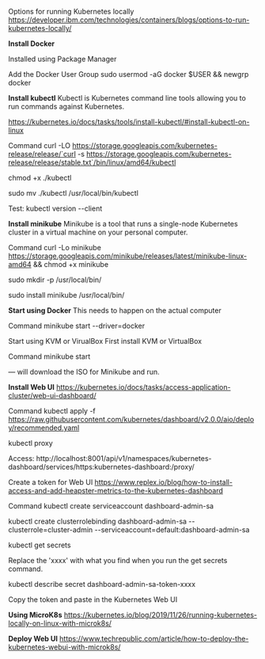 Options for running Kubernetes locally
https://developer.ibm.com/technologies/containers/blogs/options-to-run-kubernetes-locally/

**Install Docker**

Installed using Package Manager

Add the Docker User Group
sudo usermod -aG docker $USER && newgrp docker


**Install kubectl**
Kubectl is Kubernetes command line tools allowing you to run commands against Kubernetes. 

https://kubernetes.io/docs/tasks/tools/install-kubectl/#install-kubectl-on-linux

Command
curl -LO https://storage.googleapis.com/kubernetes-release/release/`curl -s https://storage.googleapis.com/kubernetes-release/release/stable.txt`/bin/linux/amd64/kubectl

chmod +x ./kubectl

sudo mv ./kubectl /usr/local/bin/kubectl

Test: kubectl version --client



**Install minikube**
Minikube is a tool that runs a single-node Kubernetes cluster in a virtual machine on your personal computer.

Command
curl -Lo minikube https://storage.googleapis.com/minikube/releases/latest/minikube-linux-amd64 && chmod +x minikube

sudo mkdir -p /usr/local/bin/

sudo install minikube /usr/local/bin/

**Start using Docker**
This needs to happen on the actual computer

Command
minikube start --driver=docker

Start using KVM or VirualBox
First install KVM or VirtualBox

Command
minikube start

— will download the ISO for Minikube and run. 

**Install Web UI**
https://kubernetes.io/docs/tasks/access-application-cluster/web-ui-dashboard/

Command
kubectl apply -f https://raw.githubusercontent.com/kubernetes/dashboard/v2.0.0/aio/deploy/recommended.yaml

kubectl proxy

Access:
http://localhost:8001/api/v1/namespaces/kubernetes-dashboard/services/https:kubernetes-dashboard:/proxy/

Create a token for Web UI
https://www.replex.io/blog/how-to-install-access-and-add-heapster-metrics-to-the-kubernetes-dashboard

Command
kubectl create serviceaccount dashboard-admin-sa

kubectl create clusterrolebinding dashboard-admin-sa --clusterrole=cluster-admin --serviceaccount=default:dashboard-admin-sa

kubectl get secrets

Replace the 'xxxx' with what you find when you run the get secrets command. 

kubectl describe secret dashboard-admin-sa-token-xxxx

Copy the token and paste in the Kubernetes Web UI


**Using MicroK8s**
https://kubernetes.io/blog/2019/11/26/running-kubernetes-locally-on-linux-with-microk8s/


**Deploy Web UI**
https://www.techrepublic.com/article/how-to-deploy-the-kubernetes-webui-with-microk8s/


